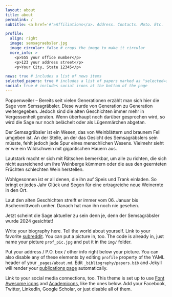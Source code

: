 ```yaml
---
layout: about
title: about
permalink: /
subtitle: <a href='#'>Affiliations</a>. Address. Contacts. Moto. Etc.

profile:
  align: right
  image: semsagraebsler.jpg
  image_circular: false # crops the image to make it circular
  more_info: >
    <p>555 your office number</p>
    <p>123 your address street</p>
    <p>Your City, State 12345</p>

news: true # includes a list of news items
selected_papers: true # includes a list of papers marked as "selected={true}"
social: true # includes social icons at the bottom of the page
---
```

Poppenweiler – Bereits seit vielen Generationen erzählt man sich hier die Sage vom Semsagräbsler. Diese wurde von Generation zu Generation weitergegeben. Jedoch sind die alten Geschichten immer mehr in Vergessenheit geraten. Wenn überhaupt noch darüber gesprochen wird, so wird die Sage nur noch belächelt oder als Lügenmärchen abgetan. 

 

Der Semsagräbsler ist ein Wesen, das von Weinblättern und braunem Fell umgeben ist. An der Stelle, an der das Gesicht des Semsagräbslers sein müsste, fehlt jedoch jede Spur eines menschlichen Wesens. Vielmehr sieht er wie ein Wildschwein mit gigantischen Hauern aus. 

 

Lautstark macht er sich mit Rätschen bemerkbar, um alle zu richten, die sich nicht ausreichend um ihre Weinberge kümmern oder die aus den geernteten Früchten schlechten Wein herstellen. 

 

Wohlgesonnen ist er all denen, die ihn auf Speis und Trank einladen. So bringt er jedes Jahr Glück und Segen für eine ertragreiche neue Weinernte in den Ort. 

 

Laut den alten Geschichten streift er immer vom 06. Januar bis Aschermittwoch umher. Danach hat man ihn noch nie gesehen. 

 

Jetzt scheint die Sage aktueller zu sein denn je, denn der Semsagräbsler wurde 2024 gesichtet! 

 
Write your biography here. Tell the world about yourself. Link to your favorite [subreddit](http://reddit.com). You can put a picture in, too. The code is already in, just name your picture `prof_pic.jpg` and put it in the `img/` folder.

Put your address / P.O. box / other info right below your picture. You can also disable any of these elements by editing `profile` property of the YAML header of your `_pages/about.md`. Edit `_bibliography/papers.bib` and Jekyll will render your [publications page](/al-folio/publications/) automatically.

Link to your social media connections, too. This theme is set up to use [Font Awesome icons](https://fontawesome.com/) and [Academicons](https://jpswalsh.github.io/academicons/), like the ones below. Add your Facebook, Twitter, LinkedIn, Google Scholar, or just disable all of them.
